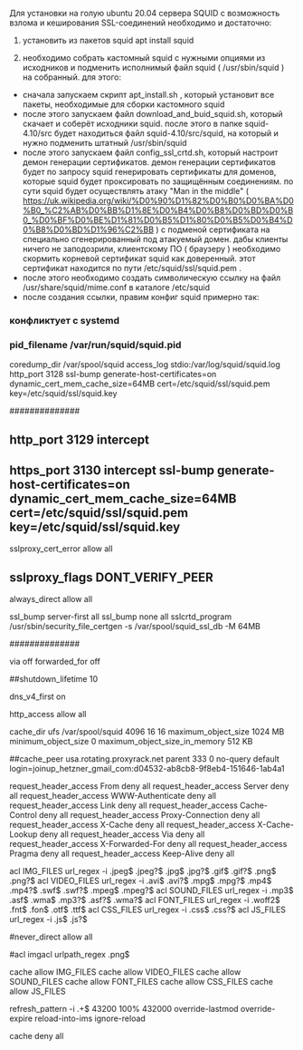 
Для установки на голую ubuntu 20.04 сервера SQUID с возможность взлома и кеширования SSL-соединений
необходимо и достаточно:

1) установить из пакетов squid 
apt install squid

2) необходимо собрать кастомный squid с нужными опциями из исходников и подменить исполнимый файл
squid ( /usr/sbin/squid ) на собранный.
для этого:
- сначала запускаем скрипт apt_install.sh , который установит все пакеты, необходимые для сборки кастомного squid
- после этого запускаем файл download_and_buid_squid.sh, который скачает и соберёт исходники squid.
после этого в папке squid-4.10/src будет находиться файл squid-4.10/src/squid, на который и нужно подменить
штатный /usr/sbin/squid
- после этого запускаем файл config_ssl_crtd.sh, который настроит демон генерации сертификатов.
демон генерации сертификатов будет по запросу squid генерировать сертификаты для доменов, которые 
squid будет проксировать по защищённым соединениям. по сути squid будет осуществлять атаку "Man in the middle"
( https://uk.wikipedia.org/wiki/%D0%90%D1%82%D0%B0%D0%BA%D0%B0_%C2%AB%D0%BB%D1%8E%D0%B4%D0%B8%D0%BD%D0%B0_%D0%BF%D0%BE%D1%81%D0%B5%D1%80%D0%B5%D0%B4%D0%B8%D0%BD%D1%96%C2%BB ) с подменой сертификата на специально сгенерированный под атакуемый домен.
дабы клиенты ничего не заподозрили, клиентскому ПО ( браузеру ) необходимо скормить корневой сертификат squid как доверенный.
этот сертификат находится по пути /etc/squid/ssl/squid.pem .
- после этого необходимо создать символическую ссылку на файл /usr/share/squid/mime.conf  в каталоге /etc/squid
- после создания ссылки, правим конфиг squid примерно так:



### конфликтует с systemd
### pid_filename /var/run/squid/squid.pid

coredump_dir /var/spool/squid
access_log stdio:/var/log/squid/squid.log
http_port 3128  ssl-bump generate-host-certificates=on dynamic_cert_mem_cache_size=64MB cert=/etc/squid/ssl/squid.pem key=/etc/squid/ssl/squid.key


##############

## http_port 3129 intercept
## https_port 3130 intercept ssl-bump generate-host-certificates=on dynamic_cert_mem_cache_size=64MB cert=/etc/squid/ssl/squid.pem key=/etc/squid/ssl/squid.key
sslproxy_cert_error allow all
## sslproxy_flags DONT_VERIFY_PEER

always_direct allow all

ssl_bump server-first all
ssl_bump none all
sslcrtd_program /usr/sbin/security_file_certgen -s /var/spool/squid_ssl_db -M 64MB

##############


via off
forwarded_for off

##shutdown_lifetime 10

dns_v4_first on

http_access allow all


cache_dir ufs /var/spool/squid 4096 16 16
maximum_object_size 1024 MB
minimum_object_size 0
maximum_object_size_in_memory 512 KB

##cache_peer usa.rotating.proxyrack.net parent 333 0 no-query default login=joinup_hetzner_gmail_com:d04532-ab8cb8-9f8eb4-151646-1ab4a1






request_header_access From deny all
request_header_access Server deny all
request_header_access WWW-Authenticate deny all
request_header_access Link deny all
request_header_access Cache-Control deny all
request_header_access Proxy-Connection deny all
request_header_access X-Cache deny all
request_header_access X-Cache-Lookup deny all
request_header_access Via deny all
request_header_access X-Forwarded-For deny all
request_header_access Pragma deny all
request_header_access Keep-Alive deny all



acl IMG_FILES    url_regex -i \.jpeg$ \.jpeg\?$ \.jpg$ \.jpg\?$ \.gif$ \.gif\?$ \.png$ \.png\?$
acl VIDEO_FILES  url_regex -i \.avi$  \.avi\?$  \.mpg$ \.mpg\?$ \.mp4$ \.mp4\?$ \.swf$ \.swf\?$ \.mpeg$ \.mpeg\?$
acl SOUND_FILES  url_regex -i \.mp3$  \.asf$ \.wma$  \.mp3\?$  \.asf\?$ \.wma\?$
acl FONT_FILES   url_regex -i \.woff2$ \.fnt$ \.fon$ \.otf$ \.ttf$
acl CSS_FILES    url_regex -i \.css$ \.css\?$
acl JS_FILES     url_regex -i \.js$ \.js\?$


#never_direct allow all

#acl imgacl urlpath_regex  \.png$

cache allow  IMG_FILES
cache allow  VIDEO_FILES
cache allow  SOUND_FILES
cache allow  FONT_FILES
cache allow  CSS_FILES
cache allow  JS_FILES


refresh_pattern -i .+$ 43200 100% 432000 override-lastmod override-expire reload-into-ims ignore-reload

cache deny all

